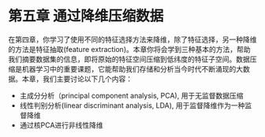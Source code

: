 # 第五章 通过降维压缩数据

在第四章，你学习了使用不同的特征选择方法来降维，除了特征选择，另一种降维的方法是特征抽取(feature extraction)。本章你将会学到三种基本的方法，帮助我们摘要数据集的信息，即将原始的特征空间压缩到低纬度的特征子空间。数据压缩是机器学习中的重要课题，它能帮助我们存储和分析当今时代不断涌现的大数据。本章，我们主要讨论以下几个内容：
* 主成分分析（principal component analysis, PCA), 用于无监督数据压缩
* 线性判别分析(linear discriminant analysis, LDA), 用于监督降维作为一种监督降维
* 通过核PCA进行非线性降维

